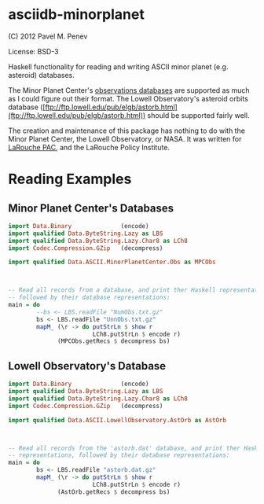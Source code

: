 asciidb-minorplanet
===================

(C) 2012 Pavel M. Penev

License: BSD-3

Haskell functionality for reading and writing ASCII minor planet (e.g.
asteroid) databases.

The Minor Planet Center's [observations
databases](http://www.minorplanetcenter.net/iau/ECS/MPCAT-OBS/MPCAT-OBS.html)
are supported as much as I could figure out their format.  The Lowell
Observatory's asteroid orbits database
([ftp://ftp.lowell.edu/pub/elgb/astorb.html](ftp://ftp.lowell.edu/pub/elgb/astorb.html))
should be supported fairly well.

The creation and maintenance of this package has nothing to do with the Minor
Planet Center, the Lowell Observatory, or NASA.  It was written for [LaRouche
PAC](http://larouchepac.com/), and the LaRouche Policy Institute.


# Reading Examples

## Minor Planet Center's Databases

```haskell
import Data.Binary              (encode)
import qualified Data.ByteString.Lazy as LBS
import qualified Data.ByteString.Lazy.Char8 as LCh8
import Codec.Compression.GZip   (decompress)

import qualified Data.ASCII.MinorPlanetCenter.Obs as MPCObs



-- Read all records from a database, and print ther Haskell representations,
-- followed by their database representations:
main = do
        --bs <- LBS.readFile "NumObs.txt.gz"
        bs <- LBS.readFile "UnnObs.txt.gz"
        mapM_ (\r -> do putStrLn $ show r
                        LCh8.putStrLn $ encode r)
              (MPCObs.getRecs $ decompress bs)
```


## Lowell Observatory's Database

```haskell
import Data.Binary              (encode)
import qualified Data.ByteString.Lazy as LBS
import qualified Data.ByteString.Lazy.Char8 as LCh8
import Codec.Compression.GZip   (decompress)

import qualified Data.ASCII.LowellObservatory.AstOrb as AstOrb



-- Read all records from the 'astorb.dat' database, and print ther Haskell
-- representations, followed by their database representations:
main = do
        bs <- LBS.readFile "astorb.dat.gz"
        mapM_ (\r -> do putStrLn $ show r
                        LCh8.putStrLn $ encode r)
              (AstOrb.getRecs $ decompress bs)
```
